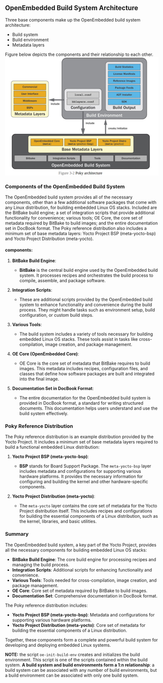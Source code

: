## OpenEmbedded Build System Architecture
Three base components make up the OpenEmbedded build system architecture:
* Build system
* Build environment
* Metadata layers

Figure below depicts the components and their relationship to each other.
![Poky Architecture](poky-arch.png)


### Components of the OpenEmbedded Build System
The OpenEmbedded build system provides all of the necessary components, other than a few additional software packages that come with any Linux distribution, for building embedded Linux OS stacks. Included are the BitBake build engine; a set of integration scripts that provide additional functionality for convenience; various tools; OE Core, the core set of metadata required by BitBake to build images; and the entire documentation set in DocBook format. The Poky reference distribution also includes a minimum set of base metadata layers: Yocto Project BSP (meta-yocto-bsp) and Yocto Project Distribution (meta-yocto).

#### components:
1. **BitBake Build Engine**:
   - **BitBake** is the central build engine used by the OpenEmbedded build system. It processes recipes and orchestrates the build process to compile, assemble, and package software.

2. **Integration Scripts**:
   - These are additional scripts provided by the OpenEmbedded build system to enhance functionality and convenience during the build process. They might handle tasks such as environment setup, build configuration, or custom build steps.

3. **Various Tools**:
   - The build system includes a variety of tools necessary for building embedded Linux OS stacks. These tools assist in tasks like cross-compilation, image creation, and package management.

4. **OE Core (OpenEmbedded Core)**:
   - OE Core is the core set of metadata that BitBake requires to build images. This metadata includes recipes, configuration files, and classes that define how software packages are built and integrated into the final image.

5. **Documentation Set in DocBook Format**:
   - The entire documentation for the OpenEmbedded build system is provided in DocBook format, a standard for writing structured documents. This documentation helps users understand and use the build system effectively.

### Poky Reference Distribution

The Poky reference distribution is an example distribution provided by the Yocto Project. It includes a minimum set of base metadata layers required to build a functional embedded Linux distribution:

1. **Yocto Project BSP (meta-yocto-bsp)**:
   - **BSP** stands for Board Support Package. The `meta-yocto-bsp` layer includes metadata and configurations for supporting various hardware platforms. It provides the necessary information for configuring and building the kernel and other hardware-specific components.

2. **Yocto Project Distribution (meta-yocto)**:
   - The `meta-yocto` layer contains the core set of metadata for the Yocto Project distribution itself. This includes recipes and configurations for building the essential components of a Linux distribution, such as the kernel, libraries, and basic utilities.

### Summary

The OpenEmbedded build system, a key part of the Yocto Project, provides all the necessary components for building embedded Linux OS stacks:

- **BitBake Build Engine**: The core build engine for processing recipes and managing the build process.
- **Integration Scripts**: Additional scripts for enhancing functionality and convenience.
- **Various Tools**: Tools needed for cross-compilation, image creation, and package management.
- **OE Core**: Core set of metadata required by BitBake to build images.
- **Documentation Set**: Comprehensive documentation in DocBook format.

The Poky reference distribution includes:

- **Yocto Project BSP (meta-yocto-bsp)**: Metadata and configurations for supporting various hardware platforms.
- **Yocto Project Distribution (meta-yocto)**: Core set of metadata for building the essential components of a Linux distribution.

Together, these components form a complete and powerful build system for developing and deploying embedded Linux systems.

**NOTE:** the script `oe-init-build-env` creates and initializes the build environment. This script is one of the scripts contained within the build system. **A build system and build environments form a 1:n relationship**: a build system can be associated with any number of build environments, but a build environment can be associated with only one build system.

